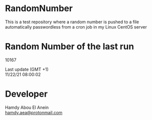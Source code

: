 # RandomNumber    
This is a test repository where a random number is pushed to a file automatically passwordless from a cron job in my Linux CentOS server    
# Random Number of the last run   
10167
      
Last update (GMT +1)    
11/22/21 08:00:02
# Developer    
Hamdy Abou El Anein   
hamdy.aea@protonmail.com
